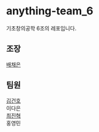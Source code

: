 # anything-team_6

기초창의공학 6조의 레포입니다.

조장
--------------
[배채은](https://github.com/Chaeeun1117)

팀원
--------------
[김건호](https://github.com/secripite)
<br/> 
이다은
<br/>
[최진혁](https://github.com/daniel0406070)
<br/>
홍영민
